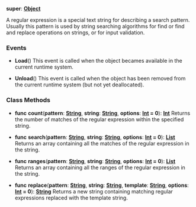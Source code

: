 **super**: **[Object](../gravity/object.md)**

A regular expression is a special text string for describing a search pattern. Usually this pattern is used by string searching algorithms for find or find and replace operations on strings, or for input validation.

### Events

* **Load**()
This event is called when the object becames available in the current runtime system.

* **Unload**()
This event is called when the object has been removed from the current runtime system (but not yet deallocated).



### Class Methods

* **func** **count**(**pattern**: **[String](../gravity/string.md)**, **string**: **[String](../gravity/string.md)**, **options**: **[Int](../gravity/int.md) = 0**): <strong>[Int](../gravity/int.md)</strong> 
Returns the number of matches of the regular expression within the specified string.

* **func** **search**(**pattern**: **[String](../gravity/string.md)**, **string**: **[String](../gravity/string.md)**, **options**: **[Int](../gravity/int.md) = 0**): <strong>[List](../gravity/list.md)</strong> 
Returns an array containing all the matches of the regular expression in the string.

* **func** **ranges**(**pattern**: **[String](../gravity/string.md)**, **string**: **[String](../gravity/string.md)**, **options**: **[Int](../gravity/int.md) = 0**): <strong>[List](../gravity/list.md)</strong> 
Returns an array containing all the ranges of the regular expression in the string.

* **func** **replace**(**pattern**: **[String](../gravity/string.md)**, **string**: **[String](../gravity/string.md)**, **template**: **[String](../gravity/string.md)**, **options**: **[Int](../gravity/int.md) = 0**): <strong>[String](../gravity/string.md)</strong> 
Returns a new string containing matching regular expressions replaced with the template string.





